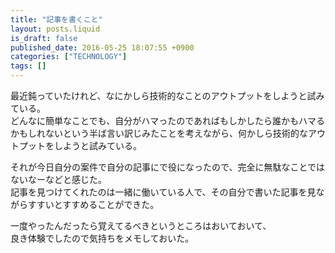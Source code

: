 ```yaml
---
title: "記事を書くこと"
layout: posts.liquid
is_draft: false
published_date: 2016-05-25 18:07:55 +0900
categories: ["TECHNOLOGY"]
tags: []
---
```


最近鈍っていたけれど、なにかしら技術的なことのアウトプットをしようと試みている。  
どんなに簡単なことでも、自分がハマったのであればもしかしたら誰かもハマるかもしれないという半ば言い訳じみたことを考えながら、何かしら技術的なアウトプットをしようと試みている。

それが今日自分の案件で自分の記事にで役になったので、完全に無駄なことではないなーなどと感じた。  
記事を見つけてくれたのは一緒に働いている人で、その自分で書いた記事を見ながらすすいとすすめることができた。

一度やったんだったら覚えてるべきというところはおいておいて、  
良き体験でしたので気持ちをメモしておいた。


